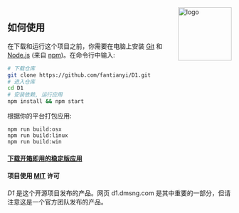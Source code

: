 <img src="assets/icon.png" alt="logo" height="120" align="right" />

## 如何使用

在下载和运行这个项目之前，你需要在电脑上安装 [Git](https://git-scm.com) 和 [Node.js](https://nodejs.org/en/download/) (来自 [npm](https://www.npmjs.com/))。在命令行中输入:

``` bash
# 下载仓库
git clone https://github.com/fantianyi/D1.git
# 进入仓库
cd D1
# 安装依赖, 运行应用
npm install && npm start
```

根据你的平台打包应用:

``` shell
npm run build:osx
npm run build:linux
npm run build:win
```


#### [下载开箱即用的稳定版应用](https://github.com/fantianyi/D1/releases)

#### 项目使用 [MIT](LICENSE.md) 许可

*D1* 是这个开源项目发布的产品。网页 d1.dmsng.com 是其中重要的一部分，但请注意这是一个官方团队发布的产品。